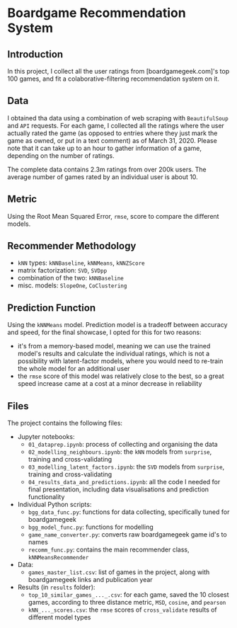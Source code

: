 # Boardgame Recommendation System

## Introduction
In this project, I collect all the user ratings from [boardgamegeek.com]'s top 100 games, and fit a colaborative-filtering recommendation system on it. 

## Data
I obtained tha data using a combination of web scraping with `BeautifulSoup` and `API` requests. For each game, I collected all the ratings where the user actually rated the game (as opposed to entries where they just mark the game as owned, or put in a text comment) as of March 31, 2020. Please note that it can take up to an hour to gather information of a game, depending on the number of ratings. 

The complete data contains 2.3m ratings from over 200k users. The average number of games rated by an individual user is about 10. 

## Metric
Using the Root Mean Squared Error, `rmse`, score to compare the different models. 

## Recommender Methodology
- `kNN` types: `kNNBaseline`, `kNNMeans`, `kNNZScore`
- matrix factorization: `SVD`, `SVDpp`
- combination of the two: `kNNBaseline`
- misc. models: `SlopeOne`, `CoClustering`

## Prediction Function
Using the `kNNMeans` model. Prediction model is a tradeoff between accuracy and speed, for the final showcase, I opted for this for two reasons: 
- it's from a memory-based model, meaning we can use the trained model's results and calculate the individual ratings, which is not a possibility with latent-factor models, where you would need to re-train the whole model for an additional user
- the `rmse` score of this model was relatively close to the best, so a great speed increase came at a cost at a minor decrease in reliability

## Files
The project contains the following files: 
- Jupyter notebooks: 
    - `01_dataprep.ipynb`: process of collecting and organising the data
    - `02_modelling_neighbours.ipynb`: the `kNN` models from `surprise`, training and cross-validating
    - `03_modelling_latent_factors.ipynb`: the `SVD` models from `surprise`, training and cross-validating
    - `04_results_data_and_predictions.ipynb`: all the code I needed for final presentation, including data visualisations and prediction functionality
- Individual Python scripts:
    - `bgg_data_func.py`: functions for data collecting, specifically tuned for boardgamegeek
    - `bgg_model_func.py`: functions for modelling
    - `game_name_converter.py`: converts raw boardgamegeek game id's to names
    - `recomm_func.py`: contains the main recommender class, `kNNMeansRecommender`
- Data:
    - `games_master_list.csv`: list of games in the project, along with boardgamegeek links and publication year
- Results (in `results` folder):
    - `top_10_similar_games_..._.csv`: for each game, saved the 10 closest games, according to three distance metric, `MSD`, `cosine`, and `pearson`
    - `kNN_..._scores.csv`: the `rmse` scores of `cross_validate` results of different model types

